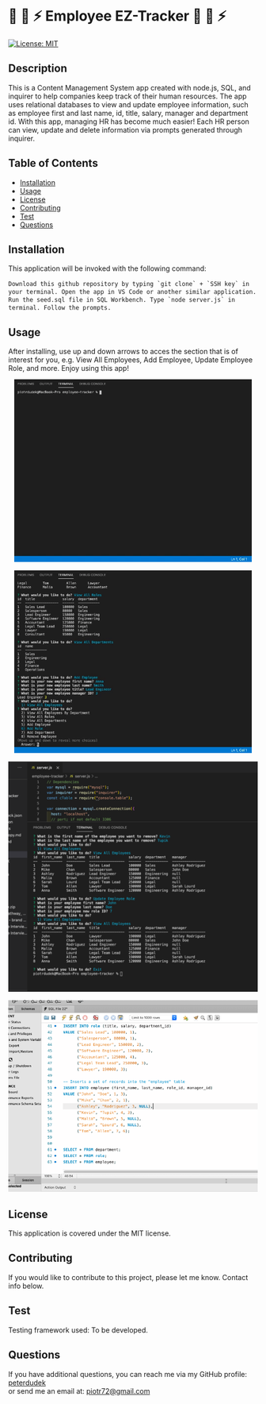 
# :fax: :key: :zap: Employee EZ-Tracker :fax: :key: :zap:
[![License: MIT](https://img.shields.io/badge/License-MIT-yellow.svg)](https://opensource.org/licenses/MIT)

## Description
This is a Content Management System app created with node.js, SQL, and inquirer to help companies keep track of their human resources. The app uses relational databases to view and update employee information, such as employee first and last name, id, title, salary, manager and department id. With this app, managing HR has become much easier! Each HR person can view, update and delete information via prompts generated through inquirer. 

## Table of Contents
* [Installation](#Installation)
* [Usage](#Usage)
* [License](#License)
* [Contributing](#Contributing)
* [Test](#Test)
* [Questions](#Questions)

## Installation
This application will be invoked with the following command:
```
Download this github repository by typing `git clone` + `SSH key` in your terminal. Open the app in VS Code or another similar application. Run the seed.sql file in SQL Workbench. Type `node server.js` in terminal. Follow the prompts.
```

## Usage
After installing, use up and down arrows to acces the section that is of interest for you, e.g. View All Employees, Add Employee, Update Employee Role, and more. Enjoy using this app!

<p align="center">
<img src="./img/gif1.gif"/>
</p>

<p align="center">
<img src="./img/gif2.gif"/>
</p>

<p align="center">
<img src="./img/screen.png"/>
</p>

<p align="center">
<img src="./img/sql.png"/>
</p>

## License
This application is covered under the MIT license.

## Contributing
If you would like to contribute to this project, please let me know. Contact info below.

## Test
Testing framework used: To be developed.

## Questions
If you have additional questions, you can reach me via my GitHub profile: [peterdudek](https://github.com/peterdudek)<br/>
or send me an email at: piotr72@gmail.com
